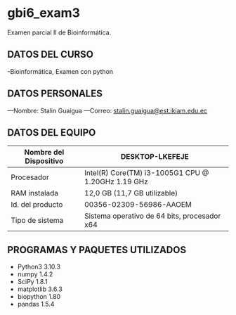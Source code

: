 # gbi6_exam3
Examen parcial II de Bioinformática.

## DATOS DEL CURSO 

-Bioinformática, Examen con python

## DATOS PERSONALES
—Nombre: Stalin Guaigua
—Correo: stalin.guaigua@est.ikiam.edu.ec

## DATOS DEL EQUIPO

| Nombre del Dispositivo|  DESKTOP-LKEFEJE | 
| --- | ----| 
| Procesador  |  Intel(R) Core(TM) i3-1005G1 CPU @ 1.20GHz   1.19 GHz |
| RAM instalada |  12,0 GB (11,7 GB utilizable) |
Id. del  producto |  00356-02309-56986-AAOEM | 
| Tipo de sistema |  Sistema operativo de 64 bits, procesador x64 |


## PROGRAMAS Y PAQUETES UTILIZADOS 
* Python3 3.10.3 
* numpy 1.4.2 
* SciPy 1.8.1 
* matplotlib  3.6.3 
* biopython 1.80
* pandas 1.5.4